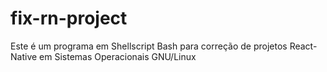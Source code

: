 # fix-rn-project
Este é um programa em Shellscript Bash para correção de projetos React-Native em Sistemas Operacionais GNU/Linux
